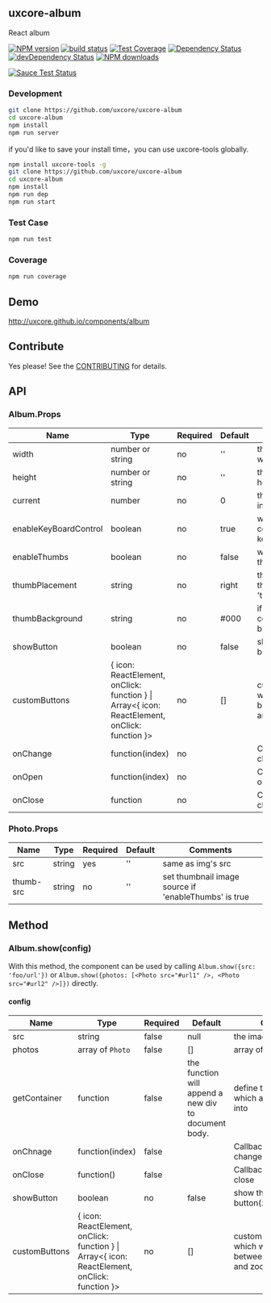 ## uxcore-album

React album

[![NPM version][npm-image]][npm-url]
[![build status][travis-image]][travis-url]
[![Test Coverage][coveralls-image]][coveralls-url]
[![Dependency Status][dep-image]][dep-url]
[![devDependency Status][devdep-image]][devdep-url] 
[![NPM downloads][downloads-image]][npm-url]

[![Sauce Test Status][sauce-image]][sauce-url]

[npm-image]: http://img.shields.io/npm/v/uxcore-album.svg?style=flat-square
[npm-url]: http://npmjs.org/package/uxcore-album
[travis-image]: https://img.shields.io/travis/uxcore/uxcore-album.svg?style=flat-square
[travis-url]: https://travis-ci.org/uxcore/uxcore-album
[coveralls-image]: https://img.shields.io/coveralls/uxcore/uxcore-album.svg?style=flat-square
[coveralls-url]: https://coveralls.io/r/uxcore/uxcore-album?branch=master
[dep-image]: http://img.shields.io/david/uxcore/uxcore-album.svg?style=flat-square
[dep-url]: https://david-dm.org/uxcore/uxcore-album
[devdep-image]: http://img.shields.io/david/dev/uxcore/uxcore-album.svg?style=flat-square
[devdep-url]: https://david-dm.org/uxcore/uxcore-album#info=devDependencies
[downloads-image]: https://img.shields.io/npm/dm/uxcore-album.svg
[sauce-image]: https://saucelabs.com/browser-matrix/uxcore-album.svg
[sauce-url]: https://saucelabs.com/u/uxcore-album


### Development

```sh
git clone https://github.com/uxcore/uxcore-album
cd uxcore-album
npm install
npm run server
```

if you'd like to save your install time，you can use uxcore-tools globally.

```sh
npm install uxcore-tools -g
git clone https://github.com/uxcore/uxcore-album
cd uxcore-album
npm install
npm run dep
npm run start
```

### Test Case

```sh
npm run test
```

### Coverage

```sh
npm run coverage
```

## Demo

http://uxcore.github.io/components/album

## Contribute

Yes please! See the [CONTRIBUTING](https://github.com/uxcore/uxcore/blob/master/CONTRIBUTING.md) for details.

## API

### Album.Props

| Name | Type | Required | Default | Comments |
|---|---|---|---|---|
| width | number or string | no | '' | the default image cover's width |
| height | number or string | no | '' | the default image cover's height |
| current | number | no | 0 | the current shown photo index  |
| enableKeyBoardControl | boolean | no | true | whether the album can be controlled by the keyboard navigation |
| enableThumbs | boolean | no | false | whether the show thumbnail list|
| thumbPlacement | string | no | right | the placement of thumbnail, you can set 'top'/'right'/'bottom'/'left'/ |
| thumbBackground | string | no | #000 | if the image couldn't cover the gird, give it a background|
| showButton | boolean | no | false | show the function button(zoomIn/zoomOut) |
| customButtons | { icon: ReactElement, onClick: function } \| Array<{ icon: ReactElement, onClick: function }> | no | [] | custom function buttons which would be put between zoomIn button and zoomOut button  |
| onChange | function(index) | no | | Callback method when change |
| onOpen | function(index) |  no | | Callback method when open |
| onClose | function | no | | Callback method when close |

### Photo.Props

| Name | Type | Required | Default | Comments |
|---|---|---|---|---|
| src | string | yes | '' | same as img's src |
| thumb-src | string | no | '' | set thumbnail image source if 'enableThumbs' is true |

## Method

### Album.show(config)

 With this method, the component can be used by calling `Album.show({src: 'foo/url'})` or `Album.show({photos: [<Photo src="#url1" />, <Photo src="#url2" />]})` directly.

#### config

| Name | Type | Required | Default | Comments |
|---|---|---|---|---|
| src | string | false | null | the image src |
| photos | array of `Photo` | false | [] | array of Photo element |
| getContainer | function | false | the function will append a new div to document body. | define the container which album rendered into |
| onChnage | function(index) | false |  | Callback method when change |
| onClose | function() | false | | Callback method when close |
| showButton | boolean | no | false | show the function button(zoomIn/zoomOut) |
| customButtons | { icon: ReactElement, onClick: function } \| Array<{ icon: ReactElement, onClick: function }> | no | [] | custom function buttons which would be put between zoomIn button and zoomOut button  |

